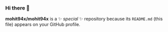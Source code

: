 ### Hi there 👋

**mohit94x/mohit94x** is a ✨ _special_ ✨ repository because its `README.md` (this file) appears on your GitHub profile.
